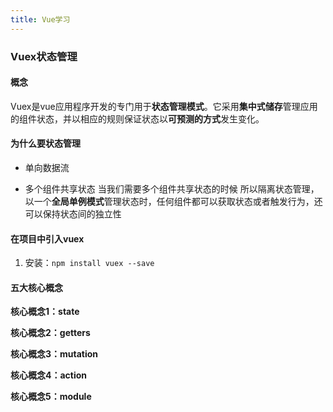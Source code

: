 ```yaml
---
title: Vue学习
---
```


### Vuex状态管理

#### 概念

Vuex是vue应用程序开发的专门用于**状态管理模式**。它采用**集中式储存**管理应用的组件状态，并以相应的规则保证状态以**可预测的方式**发生变化。

#### 为什么要状态管理

- 单向数据流

- 多个组件共享状态
当我们需要多个组件共享状态的时候
所以隔离状态管理，以一个**全局单例模式**管理状态时，任何组件都可以获取状态或者触发行为，还可以保持状态间的独立性

#### 在项目中引入vuex

1. 安装：```npm install vuex --save```

#### 五大核心概念

**核心概念1：state**

**核心概念2：getters**

**核心概念3：mutation**

**核心概念4：action**

**核心概念5：module**